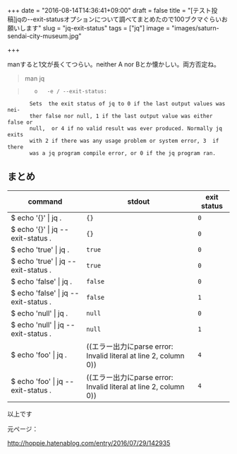 +++
date = "2016-08-14T14:36:41+09:00"
draft = false
title = "[テスト投稿]jqの--exit-statusオプションについて調べてまとめたので100ブクマぐらいお願いします"
slug = "jq-exit-status"
tags = ["jq"]
image = "images/saturn-sendai-city-museum.jpg"

+++

manすると1文が長くてつらい。neither A nor Bとか懐かしい。両方否定ね。

<!--more-->

> man jq 

>        o   -e / --exit-status:
           Sets  the exit status of jq to 0 if the last output values was nei-
           ther false nor null, 1 if the last output value was either false or
           null,  or 4 if no valid result was ever produced. Normally jq exits
           with 2 if there was any usage problem or system error, 3  if  there
           was a jq program compile error, or 0 if the jq program ran.


## まとめ

 command | stdout | exit status
---------|---------|---------
$ echo '{}'    \| jq               .  | `{}`    | `0`
$ echo '{}'    \| jq --exit-status .  | `{}`    | `0`
$ echo 'true'  \| jq               .  | `true`  | `0`
$ echo 'true'  \| jq --exit-status .  | `true`  | `0`
$ echo 'false' \| jq               .  | `false` | `0`
$ echo 'false' \| jq --exit-status .  | `false` | `1`
$ echo 'null'  \| jq               .  | `null`  | `0`
$ echo 'null'  \| jq --exit-status .  | `null`  | `1`
$ echo 'foo'   \| jq               .  | ((エラー出力にparse error: Invalid literal at line 2, column 0))      | `4`
$ echo 'foo'   \| jq --exit-status .  |  ((エラー出力にparse error: Invalid literal at line 2, column 0))       | `4`

以上です

元ページ：

http://hoppie.hatenablog.com/entry/2016/07/29/142935
